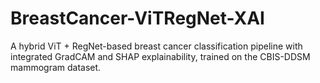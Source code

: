 # BreastCancer-ViTRegNet-XAI
A hybrid ViT + RegNet-based breast cancer classification pipeline with integrated GradCAM and SHAP explainability, trained on the CBIS-DDSM mammogram dataset.

